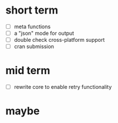 # short term
- [ ] meta functions
- [ ] a "json" mode for output
- [ ] double check cross-platform support
- [ ] cran submission

# mid term

- [ ] rewrite core to enable retry functionality

# maybe
